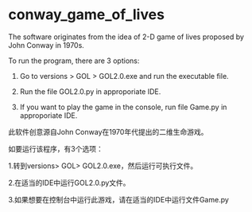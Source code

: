 # conway_game_of_lives
The software originates from the idea of 2-D game of lives proposed by John Conway in 1970s.

To run the program, there are 3 options:

1. Go to versions > GOL > GOL2.0.exe and run the executable file.

2. Run the file GOL2.0.py in approporiate IDE.

3. If you want to play the game in the console, run file Game.py in approporiate IDE.

此软件创意源自John Conway在1970年代提出的二维生命游戏。

如要运行该程序，有3个选项：

1.转到versions> GOL> GOL2.0.exe，然后运行可执行文件。

2.在适当的IDE中运行GOL2.0.py文件。

3.如果想要在控制台中运行此游戏，请在适当的IDE中运行文件Game.py
